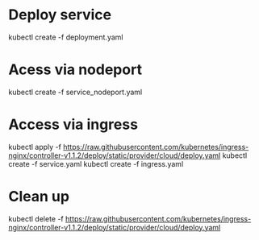 # Deploy service
kubectl create -f deployment.yaml

# Acess via nodeport
kubectl create -f service_nodeport.yaml

# Access via ingress
kubectl apply -f https://raw.githubusercontent.com/kubernetes/ingress-nginx/controller-v1.1.2/deploy/static/provider/cloud/deploy.yaml
kubectl create -f service.yaml
kubectl create -f ingress.yaml

# Clean up
kubectl delete -f https://raw.githubusercontent.com/kubernetes/ingress-nginx/controller-v1.1.2/deploy/static/provider/cloud/deploy.yaml